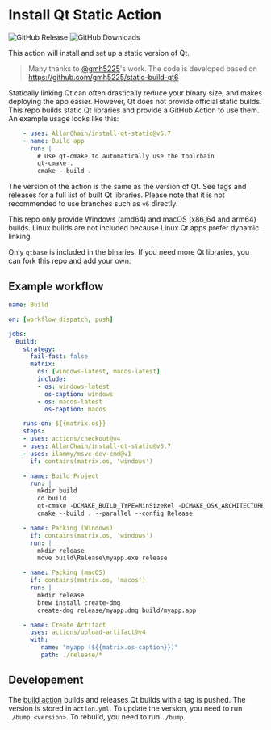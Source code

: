 # Install Qt Static Action

![GitHub Release](https://img.shields.io/github/v/release/AllanChain/install-qt-static)
![GitHub Downloads](https://img.shields.io/github/downloads/AllanChain/install-qt-static/total)


This action will install and set up a static version of Qt.

> Many thanks to [@gmh5225](https://github.com/gmh5225)'s work.
> The code is developed based on https://github.com/gmh5225/static-build-qt6

Statically linking Qt can often drastically reduce your binary size, and makes deploying the app easier. However, Qt does not provide official static builds. This repo builds static Qt libraries and provide a GitHub Action to use them. An example usage looks like this:
```yaml
    - uses: AllanChain/install-qt-static@v6.7
    - name: Build app
      run: |
        # Use qt-cmake to automatically use the toolchain
        qt-cmake .
        cmake --build .
```
The version of the action is the same as the version of Qt. See tags and releases for a full list of built Qt libraries. Please note that it is not recommended to use branches such as `v6` directly.

This repo only provide Windows (amd64) and macOS (x86_64 and arm64) builds. Linux builds are not included because Linux Qt apps prefer dynamic linking.

Only `qtbase` is included in the binaries. If you need more Qt libraries, you can fork this repo and add your own.

## Example workflow

```yaml
name: Build

on: [workflow_dispatch, push]

jobs:
  Build:
    strategy:
      fail-fast: false
      matrix:
        os: [windows-latest, macos-latest]
        include:
        - os: windows-latest
          os-caption: windows
        - os: macos-latest
          os-caption: macos

    runs-on: ${{matrix.os}}
    steps:
    - uses: actions/checkout@v4
    - uses: AllanChain/install-qt-static@v6.7
    - uses: ilammy/msvc-dev-cmd@v1
      if: contains(matrix.os, 'windows')

    - name: Build Project
      run: |
        mkdir build
        cd build
        qt-cmake -DCMAKE_BUILD_TYPE=MinSizeRel -DCMAKE_OSX_ARCHITECTURES="x86_64;arm64" ..
        cmake --build . --parallel --config Release

    - name: Packing (Windows)
      if: contains(matrix.os, 'windows')
      run: |
        mkdir release
        move build\Release\myapp.exe release

    - name: Packing (macOS)
      if: contains(matrix.os, 'macos')
      run: |
        mkdir release
        brew install create-dmg
        create-dmg release/myapp.dmg build/myapp.app

    - name: Create Artifact
      uses: actions/upload-artifact@v4
      with:
         name: "myapp (${{matrix.os-caption}})"
         path: ./release/*
```

## Developement

The [build action](.github/workflows/build.yml) builds and releases Qt builds with a tag is pushed. The version is stored in `action.yml`. To update the version, you need to run `./bump <version>`. To rebuild, you need to run `./bump`.
